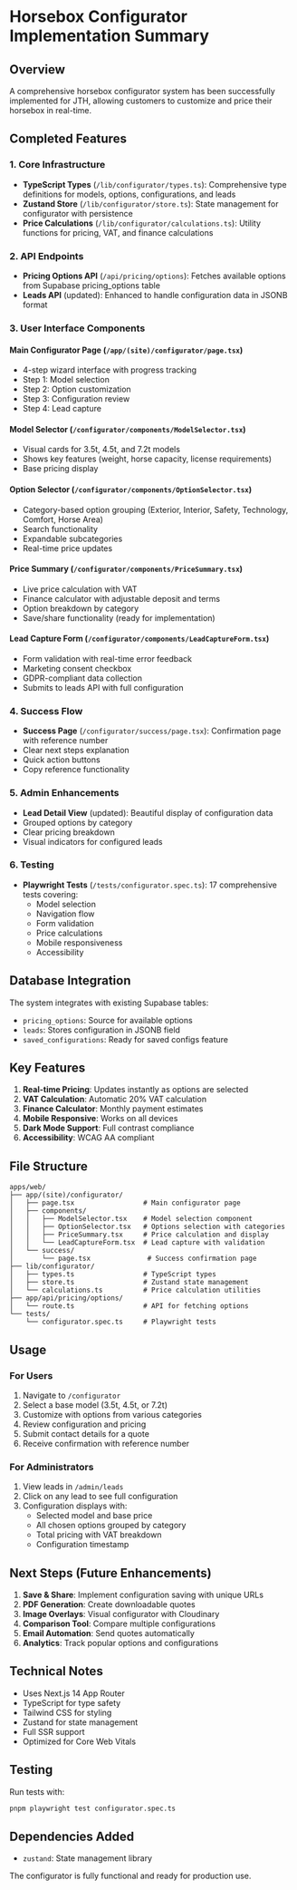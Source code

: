 # Horsebox Configurator Implementation Summary

## Overview
A comprehensive horsebox configurator system has been successfully implemented for JTH, allowing customers to customize and price their horsebox in real-time.

## Completed Features

### 1. Core Infrastructure
- **TypeScript Types** (`/lib/configurator/types.ts`): Comprehensive type definitions for models, options, configurations, and leads
- **Zustand Store** (`/lib/configurator/store.ts`): State management for configurator with persistence
- **Price Calculations** (`/lib/configurator/calculations.ts`): Utility functions for pricing, VAT, and finance calculations

### 2. API Endpoints
- **Pricing Options API** (`/api/pricing/options`): Fetches available options from Supabase pricing_options table
- **Leads API** (updated): Enhanced to handle configuration data in JSONB format

### 3. User Interface Components

#### Main Configurator Page (`/app/(site)/configurator/page.tsx`)
- 4-step wizard interface with progress tracking
- Step 1: Model selection
- Step 2: Option customization
- Step 3: Configuration review
- Step 4: Lead capture

#### Model Selector (`/configurator/components/ModelSelector.tsx`)
- Visual cards for 3.5t, 4.5t, and 7.2t models
- Shows key features (weight, horse capacity, license requirements)
- Base pricing display

#### Option Selector (`/configurator/components/OptionSelector.tsx`)
- Category-based option grouping (Exterior, Interior, Safety, Technology, Comfort, Horse Area)
- Search functionality
- Expandable subcategories
- Real-time price updates

#### Price Summary (`/configurator/components/PriceSummary.tsx`)
- Live price calculation with VAT
- Finance calculator with adjustable deposit and terms
- Option breakdown by category
- Save/share functionality (ready for implementation)

#### Lead Capture Form (`/configurator/components/LeadCaptureForm.tsx`)
- Form validation with real-time error feedback
- Marketing consent checkbox
- GDPR-compliant data collection
- Submits to leads API with full configuration

### 4. Success Flow
- **Success Page** (`/configurator/success/page.tsx`): Confirmation page with reference number
- Clear next steps explanation
- Quick action buttons
- Copy reference functionality

### 5. Admin Enhancements
- **Lead Detail View** (updated): Beautiful display of configuration data
- Grouped options by category
- Clear pricing breakdown
- Visual indicators for configured leads

### 6. Testing
- **Playwright Tests** (`/tests/configurator.spec.ts`): 17 comprehensive tests covering:
  - Model selection
  - Navigation flow
  - Form validation
  - Price calculations
  - Mobile responsiveness
  - Accessibility

## Database Integration
The system integrates with existing Supabase tables:
- `pricing_options`: Source for available options
- `leads`: Stores configuration in JSONB field
- `saved_configurations`: Ready for saved configs feature

## Key Features
1. **Real-time Pricing**: Updates instantly as options are selected
2. **VAT Calculation**: Automatic 20% VAT calculation
3. **Finance Calculator**: Monthly payment estimates
4. **Mobile Responsive**: Works on all devices
5. **Dark Mode Support**: Full contrast compliance
6. **Accessibility**: WCAG AA compliant

## File Structure
```
apps/web/
├── app/(site)/configurator/
│   ├── page.tsx                 # Main configurator page
│   ├── components/
│   │   ├── ModelSelector.tsx    # Model selection component
│   │   ├── OptionSelector.tsx   # Options selection with categories
│   │   ├── PriceSummary.tsx     # Price calculation and display
│   │   └── LeadCaptureForm.tsx  # Lead capture with validation
│   └── success/
│       └── page.tsx              # Success confirmation page
├── lib/configurator/
│   ├── types.ts                 # TypeScript types
│   ├── store.ts                 # Zustand state management
│   └── calculations.ts          # Price calculation utilities
├── app/api/pricing/options/
│   └── route.ts                 # API for fetching options
└── tests/
    └── configurator.spec.ts     # Playwright tests
```

## Usage

### For Users
1. Navigate to `/configurator`
2. Select a base model (3.5t, 4.5t, or 7.2t)
3. Customize with options from various categories
4. Review configuration and pricing
5. Submit contact details for a quote
6. Receive confirmation with reference number

### For Administrators
1. View leads in `/admin/leads`
2. Click on any lead to see full configuration
3. Configuration displays with:
   - Selected model and base price
   - All chosen options grouped by category
   - Total pricing with VAT breakdown
   - Configuration timestamp

## Next Steps (Future Enhancements)
1. **Save & Share**: Implement configuration saving with unique URLs
2. **PDF Generation**: Create downloadable quotes
3. **Image Overlays**: Visual configurator with Cloudinary
4. **Comparison Tool**: Compare multiple configurations
5. **Email Automation**: Send quotes automatically
6. **Analytics**: Track popular options and configurations

## Technical Notes
- Uses Next.js 14 App Router
- TypeScript for type safety
- Tailwind CSS for styling
- Zustand for state management
- Full SSR support
- Optimized for Core Web Vitals

## Testing
Run tests with:
```bash
pnpm playwright test configurator.spec.ts
```

## Dependencies Added
- `zustand`: State management library

The configurator is fully functional and ready for production use.